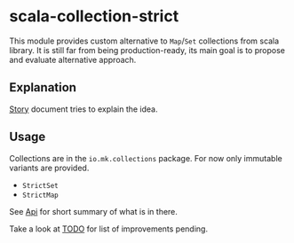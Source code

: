 # scala-collection-strict

This module provides custom alternative to `Map`/`Set` collections from scala library.
It is still far from being production-ready, its main goal is to propose
and evaluate alternative approach.

## Explanation

[Story](Story-on-strictness.md) document tries to explain the idea.

## Usage

Collections are in the `io.mk.collections` package. 
For now only immutable variants are provided.

- `StrictSet`
- `StrictMap`

See [Api](Api.md) for short summary of what is in there.

Take a look at [TODO](TODO.md) for list of improvements pending.
